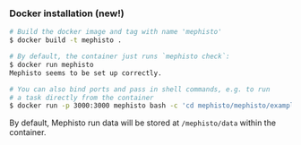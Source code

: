 ### Docker installation (new!)
```bash
# Build the docker image and tag with name 'mephisto'
$ docker build -t mephisto . 

# By default, the container just runs `mephisto check`:
$ docker run mephisto
Mephisto seems to be set up correctly.

# You can also bind ports and pass in shell commands, e.g. to run
# a task directly from the container
$ docker run -p 3000:3000 mephisto bash -c 'cd mephisto/mephisto/examples/simple_static_task && python static_test_script.py

```
By default, Mephisto run data will be stored at `/mephisto/data` within the container.
